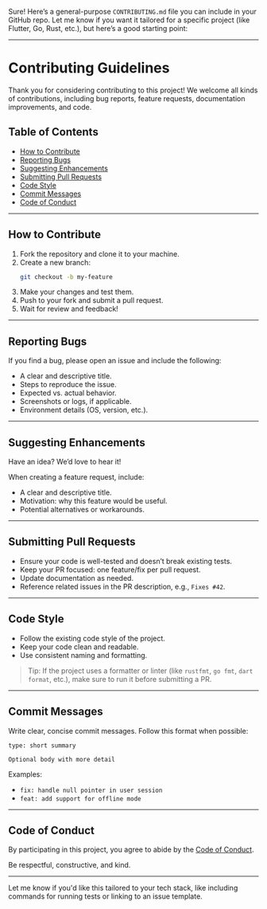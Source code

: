 Sure! Here’s a general-purpose `CONTRIBUTING.md` file you can include in your GitHub repo. Let me know if you want it tailored for a specific project (like Flutter, Go, Rust, etc.), but here’s a good starting point:

---

# Contributing Guidelines

Thank you for considering contributing to this project! We welcome all kinds of contributions, including bug reports, feature requests, documentation improvements, and code.

## Table of Contents

- [How to Contribute](#how-to-contribute)
- [Reporting Bugs](#reporting-bugs)
- [Suggesting Enhancements](#suggesting-enhancements)
- [Submitting Pull Requests](#submitting-pull-requests)
- [Code Style](#code-style)
- [Commit Messages](#commit-messages)
- [Code of Conduct](#code-of-conduct)

---

## How to Contribute

1. Fork the repository and clone it to your machine.
2. Create a new branch:  
   ```bash
   git checkout -b my-feature
   ```
3. Make your changes and test them.
4. Push to your fork and submit a pull request.
5. Wait for review and feedback!

---

## Reporting Bugs

If you find a bug, please open an issue and include the following:

- A clear and descriptive title.
- Steps to reproduce the issue.
- Expected vs. actual behavior.
- Screenshots or logs, if applicable.
- Environment details (OS, version, etc.).

---

## Suggesting Enhancements

Have an idea? We’d love to hear it!

When creating a feature request, include:

- A clear and descriptive title.
- Motivation: why this feature would be useful.
- Potential alternatives or workarounds.

---

## Submitting Pull Requests

- Ensure your code is well-tested and doesn’t break existing tests.
- Keep your PR focused: one feature/fix per pull request.
- Update documentation as needed.
- Reference related issues in the PR description, e.g., `Fixes #42`.

---

## Code Style

- Follow the existing code style of the project.
- Keep your code clean and readable.
- Use consistent naming and formatting.

> Tip: If the project uses a formatter or linter (like `rustfmt`, `go fmt`, `dart format`, etc.), make sure to run it before submitting a PR.

---

## Commit Messages

Write clear, concise commit messages. Follow this format when possible:

```
type: short summary

Optional body with more detail
```

Examples:
- `fix: handle null pointer in user session`
- `feat: add support for offline mode`

---

## Code of Conduct

By participating in this project, you agree to abide by the [Code of Conduct](CODE_OF_CONDUCT.md).

Be respectful, constructive, and kind.

---

Let me know if you'd like this tailored to your tech stack, like including commands for running tests or linking to an issue template.
